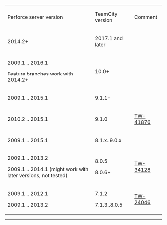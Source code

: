 [//]: # (title: Perforce VCS Compatibility)
[//]: # (auxiliary-id: Perforce VCS Compatibility)
<table><tr>

<td>

Perforce server version


</td>

<td>

TeamCity version


</td>

<td>

Comment


</td></tr><tr>

<td>

2014.2\+

</td>

<td>

2017.1 and later

</td>

<td>
 

</td></tr><tr>

<td>

2009.1 .. 2016.1

Feature branches work with 2014.2\+


</td>

<td>

10.0\+

</td>

<td>
 

</td></tr><tr>

<td>

2009.1 .. 2015.1


</td>

<td>

9.1.1\+


</td>

<td>

 


</td></tr><tr>

<td>

2010.2 .. 2015.1


</td>

<td>

9.1.0


</td>

<td>

[TW-41876](https://youtrack.jetbrains.com/issue/TW-41876)


</td></tr><tr>

<td>

2009.1 .. 2015.1


</td>

<td>

8.1.x..9.0.x


</td>

<td>

 


</td></tr><tr>

<td>

2009.1 .. 2013.2

2009.1 .. 2014.1 (might work with later versions, not tested)


</td>

<td>

8.0.5

8.0.6\+


</td>

<td>

 

[TW-34128](http://youtrack.jetbrains.com/issue/TW-34128)


</td></tr><tr>

<td>

2009.1 .. 2012.1

2009.1 .. 2013.2


</td>

<td>

7.1.2

7.1.3..8.0.5


</td>

<td>

[TW-24046](http://youtrack.jetbrains.com/issue/TW-24046)


</td></tr></table>

__ __